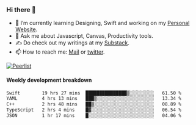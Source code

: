 ### Hi there 👋

- 🌱 I’m currently learning Designing, Swift and working on my [Personal Website](https://kvaishak.com/).
- 💬 Ask me about Javascript, Canvas,  Productivity tools. 
- :writing_hand: Do check out my writings at my [Substack](https://kvaishak.substack.com/).
- 📫 How to reach me: [Mail](mailto:vaishak.kaippanchery@gmail.com) or [twitter](https://twitter.com/kvaishack).

[![Peerlist](https://github-readme-badge.peerlist.io/api/vaishak)](https://peerlist.io/vaishak)

#### Weekly development breakdown

<!--START_SECTION:waka-->

```txt
Swift        19 hrs 27 mins  ███████████████▒░░░░░░░░░   61.50 %
YAML         4 hrs 13 mins   ███▒░░░░░░░░░░░░░░░░░░░░░   13.34 %
C++          2 hrs 48 mins   ██▒░░░░░░░░░░░░░░░░░░░░░░   08.89 %
TypeScript   2 hrs 4 mins    █▓░░░░░░░░░░░░░░░░░░░░░░░   06.54 %
JSON         1 hr 17 mins    █░░░░░░░░░░░░░░░░░░░░░░░░   04.06 %
```

<!--END_SECTION:waka-->
